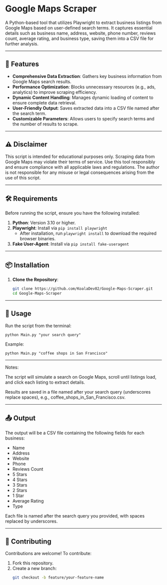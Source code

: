 # Google Maps Scraper

A Python-based tool that utilizes Playwright to extract business listings from Google Maps based on user-defined search terms. It captures essential details such as business name, address, website, phone number, reviews count, average rating, and business type, saving them into a CSV file for further analysis.

---

## 🚀 Features

- **Comprehensive Data Extraction**: Gathers key business information from Google Maps search results.
- **Performance Optimization**: Blocks unnecessary resources (e.g., ads, analytics) to improve scraping efficiency.
- **Dynamic Content Handling**: Manages dynamic loading of content to ensure complete data retrieval.
- **User-Friendly Output**: Saves extracted data into a CSV file named after the search term.
- **Customizable Parameters**: Allows users to specify search terms and the number of results to scrape.

---

## ⚠️ Disclaimer

This script is intended for educational purposes only. Scraping data from Google Maps may violate their terms of service. Use this tool responsibly and ensure compliance with all applicable laws and regulations. The author is not responsible for any misuse or legal consequences arising from the use of this script.

---

## 🛠️ Requirements

Before running the script, ensure you have the following installed:

1. **Python**: Version 3.10 or higher.
2. **Playwright**: Install via `pip install playwright`
   - After installation, run `playwright install` to download the required browser binaries.
3. **Fake User-Agent**: Install via `pip install fake-useragent`

---

## 📦 Installation

1. **Clone the Repository**:

   ```bash
   git clone https://github.com/KoalaDev02/Google-Maps-Scraper.git
   cd Google-Maps-Scraper

---

## 🚀 Usage
Run the script from the terminal:

`python Main.py "your search query"`

Example:

`python Main.py "coffee shops in San Francisco"`

---

Notes:

The script will simulate a search on Google Maps, scroll until listings load, and click each listing to extract details.

Results are saved in a file named after your search query (underscores replace spaces), e.g., coffee_shops_in_San_Francisco.csv.

---

## 📤 Output

The output will be a CSV file containing the following fields for each business:
- Name
- Address
- Website
- Phone
- Reviews Count
- 5 Stars
- 4 Stars
- 3 Stars
- 2 Stars
- 1 Star
- Average Rating
- Type

Each file is named after the search query you provided, with spaces replaced by underscores.

---

## 🤝 Contributing

Contributions are welcome! To contribute:

1. Fork this repository.
2. Create a new branch:
   ```bash
   git checkout -b feature/your-feature-name
